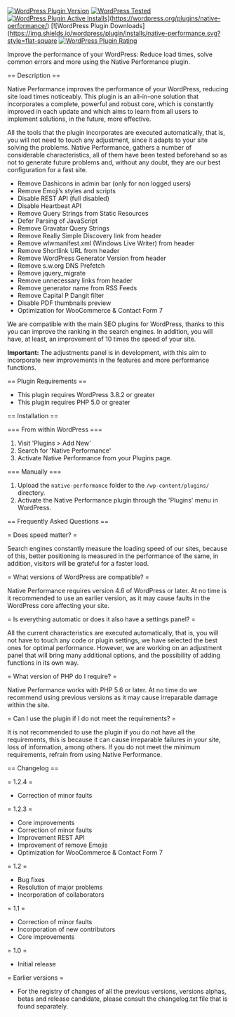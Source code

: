 [![WordPress Plugin Version](https://img.shields.io/wordpress/plugin/v/native-performance.svg?style=flat-square)](https://wordpress.org/plugins/native-performance/)
[![WordPress Tested](https://img.shields.io/wordpress/v/native-performance.svg?style=flat-square)](https://wordpress.org/plugins/native-performance/)
[![WordPress Plugin Active Installs](https://img.shields.io/wordpress/plugin/dt/native-performance.svg?style=flat-square)](https://wordpress.org/plugins/regenerate-thumbnails/advanced/)](https://wordpress.org/plugins/native-performance/)
[![WordPress Plugin Downloads](https://img.shields.io/wordpress/plugin/installs/native-performance.svg?style=flat-square
[![WordPress Plugin Rating](https://img.shields.io/wordpress/plugin/r/native-performance.svg?style=flat-square)](https://wordpress.org/support/plugin/native-performance/reviews/)

Improve the performance of your WordPress: Reduce load times, solve common errors and more using the Native Performance plugin.

== Description ==

Native Performance improves the performance of your WordPress, reducing site load times noticeably. This plugin is an all-in-one solution that incorporates a complete, powerful and robust core, which is constantly improved in each update and which aims to learn from all users to implement solutions, in the future, more effective.

All the tools that the plugin incorporates are executed automatically, that is, you will not need to touch any adjustment, since it adapts to your site solving the problems. Native Performance, gathers a number of considerable characteristics, all of them have been tested beforehand so as not to generate future problems and, without any doubt, they are our best configuration for a fast site.

* Remove Dashicons in admin bar (only for non logged users)
* Remove Emoji’s styles and scripts
* Disable REST API (full disabled)
* Disable Heartbeat API
* Remove Query Strings from Static Resources
* Defer Parsing of JavaScript
* Remove Gravatar Query Strings
* Remove Really Simple Discovery link from header
* Remove wlwmanifest.xml (Windows Live Writer) from header
* Remove Shortlink URL from header
* Remove WordPress Generator Version from header
* Remove s.w.org DNS Prefetch
* Remove jquery_migrate
* Remove unnecessary links from header
* Remove generator name from RSS Feeds
* Remove Capital P Dangit filter
* Disable PDF thumbnails preview
* Optimization for WooCommerce & Contact Form 7

We are compatible with the main SEO plugins for WordPress, thanks to this you can improve the ranking in the search engines. In addition, you will have, at least, an improvement of 10 times the speed of your site.

<strong>Important:</strong> The adjustments panel is in development, with this aim to incorporate new improvements in the features and more performance functions.

== Plugin Requirements ==
* This plugin requires WordPress 3.8.2 or greater
* This plugin requires PHP 5.0 or greater

== Installation ==

=== From within WordPress ===
1. Visit 'Plugins > Add New'
2. Search for 'Native Performance'
3. Activate Native Performance from your Plugins page.

=== Manually ===
1. Upload the `native-performance` folder to the `/wp-content/plugins/` directory.
2. Activate the Native Performance plugin through the 'Plugins' menu in WordPress.

== Frequently Asked Questions ==

= Does speed matter? =

Search engines constantly measure the loading speed of our sites, because of this, better positioning is measured in the performance of the same, in addition, visitors will be grateful for a faster load.

= What versions of WordPress are compatible? =

Native Performance requires version 4.6 of WordPress or later. At no time is it recommended to use an earlier version, as it may cause faults in the WordPress core affecting your site.

= Is everything automatic or does it also have a settings panel? =

All the current characteristics are executed automatically, that is, you will not have to touch any code or plugin settings, we have selected the best ones for optimal performance. However, we are working on an adjustment panel that will bring many additional options, and the possibility of adding functions in its own way.

= What version of PHP do I require? =

Native Performance works with PHP 5.6 or later. At no time do we recommend using previous versions as it may cause irreparable damage within the site.

= Can I use the plugin if I do not meet the requirements? =

It is not recommended to use the plugin if you do not have all the requirements, this is because it can cause irreparable failures in your site, loss of information, among others. If you do not meet the minimum requirements, refrain from using Native Performance.

== Changelog ==

= 1.2.4 =
* Correction of minor faults

= 1.2.3 =
* Core improvements
* Correction of minor faults
* Improvement REST API
* Improvement of remove Emojis
* Optimization for WooCommerce & Contact Form 7

= 1.2 =
* Bug fixes
* Resolution of major problems
* Incorporation of collaborators

= 1.1 =
* Correction of minor faults
* Incorporation of new contributors
* Core improvements

= 1.0 =
* Initial release

= Earlier versions =
* For the registry of changes of all the previous versions, versions alphas, betas and release candidate, please consult the changelog.txt file that is found separately.
